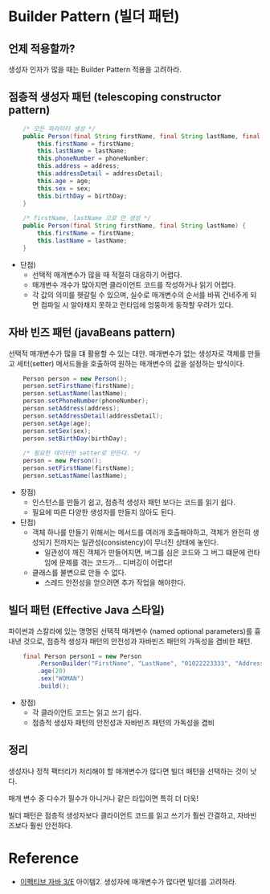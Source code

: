 # Builder Pattern (빌더 패턴)
> 

## 언제 적용할까? 
생성자 인자가 많을 때는 Builder Pattern 적용을 고려하라.

## 점층적 생성자 패턴 (telescoping constructor pattern)
```java
    /* 모든 파라미터 생성 */
    public Person(final String firstName, final String lastName, final String phoneNumber, final String address, final String addressDetail, final Integer age, final String sex, final LocalDate birthDay) {
        this.firstName = firstName;
        this.lastName = lastName;
        this.phoneNumber = phoneNumber;
        this.address = address;
        this.addressDetail = addressDetail;
        this.age = age;
        this.sex = sex;
        this.birthDay = birthDay;
    }
    
    /* firstName, lastName 으로 만 생성 */
    public Person(final String firstName, final String lastName) { 
        this.firstName = firstName;
        this.lastName = lastName;
    }

```
* 단점)
  * 선택적 매개변수가 많을 때 적절히 대응하기 어렵다.
  * 매개변수 개수가 많아지면 클라이언트 코드를 작성하거나 읽기 어렵다. 
  * 각 값의 의미를 헷갈릴 수 있으며, 실수로 매개변수의 순서를 바꿔 건네주게 되면 컴파일 시 알아채지 못하고 런타임에 엉뚱하게 동작할 우려가 있다.

## 자바 빈즈 패턴 (javaBeans pattern) 
선택적 매개변수가 많을 댸 활용할 수 있는 대안.
매개변수가 없는 생성자로 객체를 만들고 세터(setter) 메서드들을 호출하여 원하는 매개변수의 값을 설정하는 방식이다.

```java
    Person person = new Person();
    person.setFirstName(firstName);
    person.setLastName(lastName);
    person.setPhoneNumber(phoneNumber);
    person.setAddress(address);
    person.setAddressDetail(addressDetail);
    person.setAge(age);
    person.setSex(sex);
    person.setBirthDay(birthDay);
    
    /* 필요한 데이터만 setter로 만든다. */
    person = new Person();
    person.setFirstName(firstName);
    person.setLastName(lastName);
```
* 장점)
    * 인스턴스를 만들기 쉽고, 점층적 생성자 패턴 보다는 코드를 읽기 쉽다.
    * 필요에 따른 다양한 생성자를 만들지 않아도 된다.
* 단점)
    * 객체 하나를 만들기 위해서는 메서드를 여러개 호출해야하고, 객체가 완전히 생성되기 전까지는 일관성(consistency)이 무너진 상태에 놓인다.
      * 일관성이 깨진 객체가 만들어지면, 버그를 심은 코드와 그 버그 떄문에 런타임에 문제를 겪는 코드가... 디버깅이 어렵다!
    * 클래스를 불변으로 만들 수 없다. 
      * 스레드 안전성을 얻으려면 추가 작업을 해야한다.
      

## 빌더 패턴 (Effective Java 스타일)
파이썬과 스칼라에 있는 명명된 선택적 매개변수 (named optional parameters)를 흉내낸 것으로,
점층적 생성자 패턴의 안전성과 자바빈즈 패턴의 가독성을 겸비한 패턴.

```java
    final Person person1 = new Person
        .PersonBuilder("FirstName", "LastName", "01022223333", "Address", "AddressDetail", LocalDate.of(2001, 4, 16))
        .age(20)
        .sex("WOMAN")
        .build();
```
* 장점)
    * 각 클라이언트 코드는 읽고 쓰기 쉽다. 
    * 점층적 생성자 패턴의 안전성과 자바빈즈 패턴의 가독성을 겸비

## 정리
생성자나 정적 팩터리가 처리해야 할 매개변수가 많다면 빌더 패턴을 선택하는 것이 낫다.

매개 변수 중 다수가 필수가 아니거나 같은 타입이면 특히 더 더욱!

빌더 패턴은 점층적 생성자보다 클라이언트 코드를 읽고 쓰기가 훨씬 간결하고, 자바빈즈보다 훨씬 안전하다.

# Reference
* [이펙티브 자바 3/E](http://www.yes24.com/Product/Goods/65551284) 아이템2. 생성자에 매개변수가 많다면 빌더를 고려하라.
